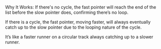 Why It Works: 
If there's no cycle, the fast pointer will reach the end of the list before the slow pointer does, confirming there’s no loop. 

If there is a cycle, the fast pointer, moving faster, will always eventually catch up to the slow pointer due to the looping nature of the cycle. 

It’s like a faster runner on a circular track always catching up to a slower runner.